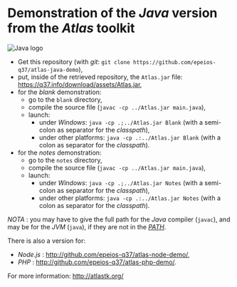 # Demonstration of the *Java* version from the *Atlas* toolkit

![Java logo](https://q37.info/download/assets/Java.png "Java")

- Get this repository (with *git*: `git clone https://github.com/epeios-q37/atlas-java-demo`),
- put, inside of the retrieved repository, the `Atlas.jar` file: https://q37.info/download/assets/Atlas.jar,
- for the *blank* demonstration:
  - go to the `blank` directory,
  - compile the source file (`javac -cp ../Atlas.jar main.java`),
  - launch:
	  - under *Windows*: `java -cp .;../Atlas.jar Blank` (with a semi-colon as separator for the *classpath*),
	  - under other platforms: `java -cp .:../Atlas.jar Blank` (with a colon as separator for the *classpath*).
- for the *notes* demonstration:
  - go to the `notes` directory,
  - compile the source file (`javac -cp ../Atlas.jar main.java`),
  - launch:
	  - under *Windows*: `java -cp .;../Atlas.jar Notes` (with a semi-colon as separator for the *classpath*),
	  - under other platforms: `java -cp .:../Atlas.jar Notes` (with a colon as separator for the *classpath*).

*NOTA* : you may have to give the full path for the *Java* compiler (`javac`), and may be for the *JVM* (`java`), if they are not in the [*PATH*](https://en.wikipedia.org/wiki/PATH_(variable)).

There is also a version for:
  * *Node.js* : <http://github.com/epeios-q37/atlas-node-demo/>,
  * *PHP* : <http://github.com/epeios-q37/atlas-php-demo/>.

For more information: <http://atlastk.org/>
